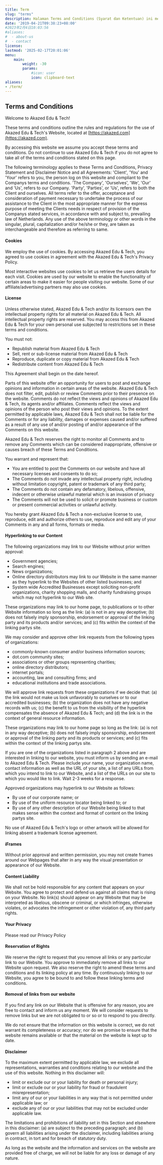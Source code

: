 ```yaml
---
title: Term
slug: "terms"
description: Halaman Terms and Conditions (Syarat dan Ketentuan) ini mengatur penggunaan Akazed.com. Dengan mengakses atau menggunakan Blog ini, Anda menyetujui syarat dan ketentuan berikut. Jika Anda tidak setuju dengan salah satu poin, mohon untuk tidak menggunakan Blog ini. 
date: '2019-04-21T09:38:23+08:00'
#2023年2月4日10:03:56
#aliases:
#  - about-us
#  - contact
license: 
lastmod: '2025-02-17T20:01:06'
menu:
    main: 
        weight: -30
        params:
            #icon: user
            icon: clipboard-text
aliases:
- /term/
---
```


## **Terms and Conditions**

Welcome to Akazed Edu & Tech!

These terms and conditions outline the rules and regulations for the use of Akazed Edu & Tech's Website, located at [https://akazed.com](https://akazed.com).

By accessing this website we assume you accept these terms and conditions. Do not continue to use Akazed Edu & Tech if you do not agree to take all of the terms and conditions stated on this page.

The following terminology applies to these Terms and Conditions, Privacy Statement and Disclaimer Notice and all Agreements: 'Client', 'You' and 'Your' refers to you, the person log on this website and compliant to the Companys terms and conditions. 'The Company', 'Ourselves', 'We', 'Our' and 'Us', refers to our Company. 'Party', 'Parties', or 'Us', refers to both the Client and ourselves. All terms refer to the offer, acceptance and consideration of payment necessary to undertake the process of our assistance to the Client in the most appropriate manner for the express purpose of meeting the Clients needs in respect of provision of the Companys stated services, in accordance with and subject to, prevailing law of Netherlands. Any use of the above terminology or other words in the singular, plural, capitalization and/or he/she or they, are taken as interchangeable and therefore as referring to same.

#### **Cookies**

We employ the use of cookies. By accessing Akazed Edu & Tech, you agreed to use cookies in agreement with the Akazed Edu & Tech's Privacy Policy.

Most interactive websites use cookies to let us retrieve the users details for each visit. Cookies are used by our website to enable the functionality of certain areas to make it easier for people visiting our website. Some of our affiliate/advertising partners may also use cookies.

#### **License**

Unless otherwise stated, Akazed Edu & Tech and/or its licensors own the intellectual property rights for all material on Akazed Edu & Tech. All intellectual property rights are reserved. You may access this from Akazed Edu & Tech for your own personal use subjected to restrictions set in these terms and conditions.

You must not:

*   Republish material from Akazed Edu & Tech
*   Sell, rent or sub-license material from Akazed Edu & Tech
*   Reproduce, duplicate or copy material from Akazed Edu & Tech
*   Redistribute content from Akazed Edu & Tech

This Agreement shall begin on the date hereof.

Parts of this website offer an opportunity for users to post and exchange opinions and information in certain areas of the website. Akazed Edu & Tech does not filter, edit, publish or review Comments prior to their presence on the website. Comments do not reflect the views and opinions of Akazed Edu & Tech, its agents and/or affiliates. Comments reflect the views and opinions of the person who post their views and opinions. To the extent permitted by applicable laws, Akazed Edu & Tech shall not be liable for the Comments or for any liability, damages or expenses caused and/or suffered as a result of any use of and/or posting of and/or appearance of the Comments on this website.

Akazed Edu & Tech reserves the right to monitor all Comments and to remove any Comments which can be considered inappropriate, offensive or causes breach of these Terms and Conditions.

You warrant and represent that:

*   You are entitled to post the Comments on our website and have all necessary licenses and consents to do so;
*   The Comments do not invade any intellectual property right, including without limitation copyright, patent or trademark of any third party;
*   The Comments do not contain any defamatory, libelous, offensive, indecent or otherwise unlawful material which is an invasion of privacy
*   The Comments will not be used to solicit or promote business or custom or present commercial activities or unlawful activity.

You hereby grant Akazed Edu & Tech a non-exclusive license to use, reproduce, edit and authorize others to use, reproduce and edit any of your Comments in any and all forms, formats or media.

#### **Hyperlinking to our Content**

The following organizations may link to our Website without prior written approval:

*   Government agencies;
*   Search engines;
*   News organizations;
*   Online directory distributors may link to our Website in the same manner as they hyperlink to the Websites of other listed businesses; and
*   System wide Accredited Businesses except soliciting non-profit organizations, charity shopping malls, and charity fundraising groups which may not hyperlink to our Web site.

These organizations may link to our home page, to publications or to other Website information so long as the link: (a) is not in any way deceptive; (b) does not falsely imply sponsorship, endorsement or approval of the linking party and its products and/or services; and (c) fits within the context of the linking partys site.

We may consider and approve other link requests from the following types of organizations:

*   commonly-known consumer and/or business information sources;
*   dot.com community sites;
*   associations or other groups representing charities;
*   online directory distributors;
*   internet portals;
*   accounting, law and consulting firms; and
*   educational institutions and trade associations.

We will approve link requests from these organizations if we decide that: (a) the link would not make us look unfavorably to ourselves or to our accredited businesses; (b) the organization does not have any negative records with us; (c) the benefit to us from the visibility of the hyperlink compensates the absence of Akazed Edu & Tech; and (d) the link is in the context of general resource information.

These organizations may link to our home page so long as the link: (a) is not in any way deceptive; (b) does not falsely imply sponsorship, endorsement or approval of the linking party and its products or services; and (c) fits within the context of the linking partys site.

If you are one of the organizations listed in paragraph 2 above and are interested in linking to our website, you must inform us by sending an e-mail to Akazed Edu & Tech. Please include your name, your organization name, contact information as well as the URL of your site, a list of any URLs from which you intend to link to our Website, and a list of the URLs on our site to which you would like to link. Wait 2-3 weeks for a response.

Approved organizations may hyperlink to our Website as follows:

*   By use of our corporate name; or
*   By use of the uniform resource locator being linked to; or
*   By use of any other description of our Website being linked to that makes sense within the context and format of content on the linking partys site.

No use of Akazed Edu & Tech's logo or other artwork will be allowed for linking absent a trademark license agreement.

#### **iFrames**

Without prior approval and written permission, you may not create frames around our Webpages that alter in any way the visual presentation or appearance of our Website.

#### **Content Liability**

We shall not be hold responsible for any content that appears on your Website. You agree to protect and defend us against all claims that is rising on your Website. No link(s) should appear on any Website that may be interpreted as libelous, obscene or criminal, or which infringes, otherwise violates, or advocates the infringement or other violation of, any third party rights.

#### **Your Privacy**

Please read our Privacy Policy

#### **Reservation of Rights**

We reserve the right to request that you remove all links or any particular link to our Website. You approve to immediately remove all links to our Website upon request. We also reserve the right to amend these terms and conditions and its linking policy at any time. By continuously linking to our Website, you agree to be bound to and follow these linking terms and conditions.

#### **Removal of links from our website**

If you find any link on our Website that is offensive for any reason, you are free to contact and inform us any moment. We will consider requests to remove links but we are not obligated to or so or to respond to you directly.

We do not ensure that the information on this website is correct, we do not warrant its completeness or accuracy; nor do we promise to ensure that the website remains available or that the material on the website is kept up to date.

#### **Disclaimer**

To the maximum extent permitted by applicable law, we exclude all representations, warranties and conditions relating to our website and the use of this website. Nothing in this disclaimer will:

*   limit or exclude our or your liability for death or personal injury;
*   limit or exclude our or your liability for fraud or fraudulent misrepresentation;
*   limit any of our or your liabilities in any way that is not permitted under applicable law; or
*   exclude any of our or your liabilities that may not be excluded under applicable law.

The limitations and prohibitions of liability set in this Section and elsewhere in this disclaimer: (a) are subject to the preceding paragraph; and (b) govern all liabilities arising under the disclaimer, including liabilities arising in contract, in tort and for breach of statutory duty.

As long as the website and the information and services on the website are provided free of charge, we will not be liable for any loss or damage of any nature.